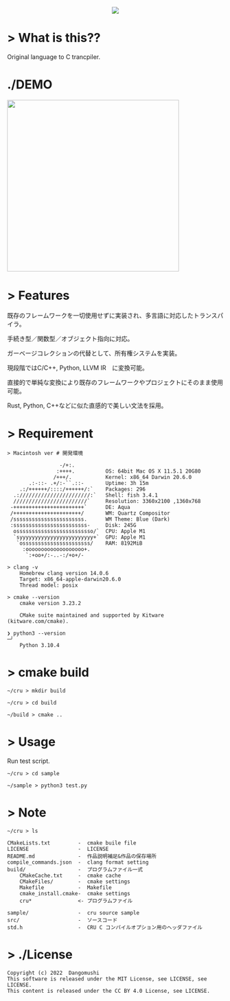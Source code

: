 <p align="center">
  <img src="https://user-images.githubusercontent.com/74484618/174520473-17ce38cc-004e-4056-8790-33cb450bdbb8.png" />
</p>

# > What is this??

Original language to C trancpiler.

# ./DEMO

<img width="400" src="https://user-images.githubusercontent.com/74484618/185827769-eda96111-ba2b-43e7-af03-4c3e0eda1662.png"> 

# > Features

既存のフレームワークを一切使用せずに実装され、多言語に対応したトランスパイラ。

手続き型／関数型／オブジェクト指向に対応。

ガーベージコレクションの代替として、所有権システムを実装。

現段階ではC/C++, Python, LLVM IR　に変換可能。

直接的で単純な変換により既存のフレームワークやプロジェクトにそのまま使用可能。

Rust, Python, C++などに似た直感的で美しい文法を採用。

# > Requirement

```
> Macintosh ver # 開発環境

                 -/+:.          
                :++++.          OS: 64bit Mac OS X 11.5.1 20G80
               /+++/.           Kernel: x86_64 Darwin 20.6.0
       .:-::- .+/:-``.::-       Uptime: 3h 15m
    .:/++++++/::::/++++++/:`    Packages: 296
  .:///////////////////////:`   Shell: fish 3.4.1
  ////////////////////////`     Resolution: 3360x2100 ,1360x768
 -+++++++++++++++++++++++`      DE: Aqua
 /++++++++++++++++++++++/       WM: Quartz Compositor
 /sssssssssssssssssssssss.      WM Theme: Blue (Dark)
 :ssssssssssssssssssssssss-     Disk: 245G
  osssssssssssssssssssssssso/`  CPU: Apple M1
  `syyyyyyyyyyyyyyyyyyyyyyyy+`  GPU: Apple M1
   `ossssssssssssssssssssss/    RAM: 8192MiB
     :ooooooooooooooooooo+.
      `:+oo+/:-..-:/+o+/-

> clang -v
    Homebrew clang version 14.0.6
    Target: x86_64-apple-darwin20.6.0
    Thread model: posix

> cmake --version
    cmake version 3.23.2

    CMake suite maintained and supported by Kitware (kitware.com/cmake).

❯ python3 --version                                                                                                                                                                                                                                              ─╯
    Python 3.10.4

```

# > cmake build

```
~/cru > mkdir build

~/cru > cd build

~/build > cmake ..
```

# > Usage

Run test script.

```
~/cru > cd sample 

~/sample > python3 test.py
```

# > Note

```
~/cru > ls

CMakeLists.txt         -  cmake buile file
LICENSE                -  LICENSE
README.md              -  作品説明補足&作品の保存場所
compile_commands.json  -  clang format setting
build/                 -  プログラムファイル一式
    CMakeCache.txt     -  cmake cache
    CMakeFiles/        -  cmake settings
    Makefile           -  Makefile
    cmake_install.cmake-  cmake settings
    cru*               <- プログラムファイル

sample/                -  cru source sample
src/                   -  ソースコード
std.h                  -  CRU C コンパイルオプション用のヘッダファイル
```

# > ./License

```
Copyright (c) 2022  Dangomushi
This software is released under the MIT License, see LICENSE, see LICENSE.
This content is released under the CC BY 4.0 License, see LICENSE.
```

